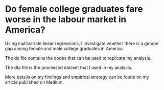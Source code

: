 # Do female college graduates fare worse in the labour market in America?
Using multivariate linear regressions, I investigate whether there is a gender gap among female and male college graduates in America.

The do file contains the codes that can be used to replicate my analysis.

The dta file is the processed dataset that I used in my analysis.

More details on my findings and empirical strategy can be found on my article published on Medium.
